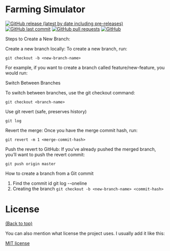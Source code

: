 
# Farming Simulator

[![GitHub release (latest by date including pre-releases)](https://img.shields.io/github/v/release/KeLsGaming23/FarmingSimulator?include_prereleases)](https://img.shields.io/github/v/release/navendu-pottekkat/awesome-readme?include_prereleases)
[![GitHub last commit](https://img.shields.io/github/last-commit/navendu-pottekkat/awesome-readme)](https://img.shields.io/github/last-commit/KeLsGaming23/FarmingSimulator)
[![GitHub pull requests](https://img.shields.io/github/issues-pr/navendu-pottekkat/awesome-readme)](https://img.shields.io/github/issues-pr/KeLsGaming23/FarmingSimulator)
[![GitHub](https://img.shields.io/github/license/navendu-pottekkat/awesome-readme)](https://img.shields.io/github/license/KeLsGaming23/FarmingSimulator)

Steps to Create a New Branch:

Create a new branch locally: To create a new branch, run:


`git checkout -b <new-branch-name>`


For example, if you want to create a branch called feature/new-feature, you would run:

Switch Between Branches


To switch between branches, use the git checkout command:


`git checkout <branch-name>`


Use git revert (safe, preserves history)


`git log`


Revert the merge: Once you have the merge commit hash, run:


`git revert -m 1 <merge-commit-hash>`


Push the revert to GitHub: If you’ve already pushed the merged branch, you’ll want to push the revert commit:


`git push origin master`

How to create a branch from a Git commit
1. Find the commit id
git log --oneline
2. Creating the branch
`git checkout -b <new-branch-name> <commit-hash>`


# License
[(Back to top)](#table-of-contents)

You can also mention what license the project uses. I usually add it like this:

[MIT license](./LICENSE)


